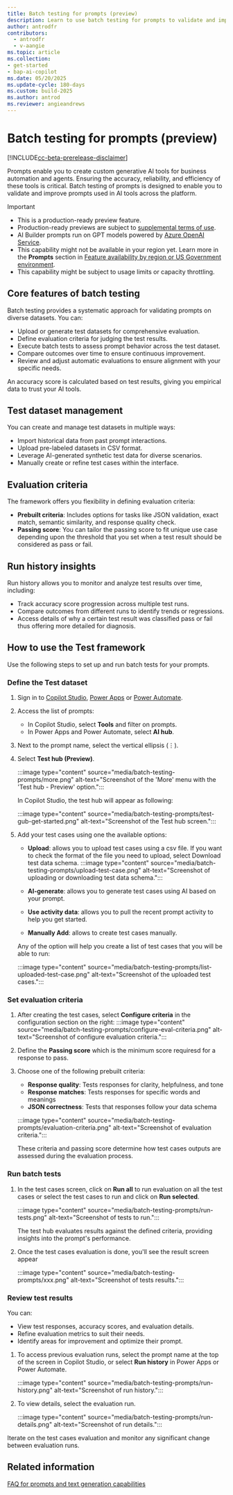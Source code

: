 ```yaml
---
title: Batch testing for prompts (preview)
description: Learn to use batch testing for prompts to validate and improve prompts used in AI tools across the platform.
author: antrodfr
contributors:
  - antrodfr
  - v-aangie
ms.topic: article
ms.collection: 
- get-started
- bap-ai-copilot
ms.date: 05/20/2025
ms.update-cycle: 180-days
ms.custom: build-2025
ms.author: antrod
ms.reviewer: angieandrews
---
```


# Batch testing for prompts (preview)

[!INCLUDE[cc-beta-prerelease-disclaimer](./includes/cc-beta-prerelease-disclaimer.md)]

Prompts enable you to create custom generative AI tools for business automation and agents. Ensuring the accuracy, reliability, and efficiency of these tools is critical. Batch testing of prompts is designed to enable you to validate and improve prompts used in AI tools across the platform.

> [!IMPORTANT]
>- This is a production-ready preview feature.
>- Production-ready previews are subject to [supplemental terms of use](https://go.microsoft.com/fwlink/?linkid=2189520).
>- AI Builder prompts run on GPT models powered by [Azure OpenAI Service](/azure/ai-services/openai/whats-new).
>- This capability might not be available in your region yet. Learn more in the **Prompts** section in [Feature availability by region or US Government environment](availability-region.md#prompts).
>- This capability might be subject to usage limits or capacity throttling.

## Core features of batch testing

Batch testing provides a systematic approach for validating prompts on diverse datasets. You can:

- Upload or generate test datasets for comprehensive evaluation.
- Define evaluation criteria for judging the test results.
- Execute batch tests to assess prompt behavior across the test dataset.
- Compare outcomes over time to ensure continuous improvement.
- Review and adjust automatic evaluations to ensure alignment with your specific needs.

An accuracy score is calculated based on test results, giving you empirical data to trust your AI tools.

## Test dataset management

You can create and manage test datasets in multiple ways:

- Import historical data from past prompt interactions.
- Upload pre-labeled datasets in CSV format.
- Leverage AI-generated synthetic test data for diverse scenarios.
- Manually create or refine test cases within the interface.

## Evaluation criteria

The framework offers you flexibility in defining evaluation criteria:

- **Prebuilt criteria**: Includes options for tasks like JSON validation, exact match, semantic similarity, and response quality check.
- **Passing score**: You can tailor the passing score to fit unique use case depending upon the threshold that you set when a test result should be considered as pass or fail.

## Run history insights

Run history allows you to monitor and analyze test results over time, including:

- Track accuracy score progression across multiple test runs.
- Compare outcomes from different runs to identify trends or regressions.
- Access details of why a certain test result was classified pass or fail thus offering more detailed for diagnosis.

## How to use the Test framework

Use the following steps to set up and run batch tests for your prompts.

### Define the Test dataset

1. Sign in to [Copilot Studio](https://copilotstudio.microsoft.com), [Power Apps](https://make.powerapps.com) or [Power Automate](https://make.powerautomate.com).
1. Access the list of prompts:
   - In Copilot Studio, select **Tools** and filter on prompts.
   - In Power Apps and Power Automate, select **AI hub**.

1. Next to the prompt name, select the vertical ellipsis (&vellip;).
1. Select **Test hub (Preview)**.

    :::image type="content" source="media/batch-testing-prompts/more.png" alt-text="Screenshot of the 'More' menu with the 'Test hub - Preview' option.":::

   In Copilot Studio, the test hub will appear as following:

    :::image type="content" source="media/batch-testing-prompts/test-gub-get-started.png" alt-text="Screenshot of the Test hub screen.":::

1. Add your test cases using one the available options:
   - **Upload**: allows you to upload test cases using a csv file. If you want to check the format of the file you need to upload, select Download test data schema.
     :::image type="content" source="media/batch-testing-prompts/upload-test-case.png" alt-text="Screenshot of uploading or downloading test data schema.":::

   - **AI-generate**: allows you to generate test cases using AI based on your prompt.
   - **Use activity data**: allows you to pull the recent prompt activity to help you get started.
   - **Manually Add**: allows to create test cases manually.

   Any of the option will help you create a list of test cases that you will be able to run:
    
      :::image type="content" source="media/batch-testing-prompts/list-uploaded-test-case.png" alt-text="Screenshot of the uploaded test cases.":::


### Set evaluation criteria

1. After creating the test cases, select **Configure criteria** in the configuration section on the right:
    :::image type="content" source="media/batch-testing-prompts/configure-eval-criteria.png" alt-text="Screenshot of configure evaluation criteria.":::

1. Define the **Passing score** which is the minimum score requiresd for a response to pass.
   
1. Choose one of the following prebuilt criteria:
    - **Response quality**: Tests responses for clarity, helpfulness, and tone
    - **Response matches**: Tests responses for specific words and meanings
    - **JSON correctness**: Tests that responses follow your data schema


    :::image type="content" source="media/batch-testing-prompts/evaluation-criteria.png" alt-text="Screenshot of evaluation criteria.":::

    These criteria and passing score determine how test cases outputs are assessed during the evaluation process.


### Run batch tests

1. In the test cases screen, click on **Run all** to run evaluation on all the test cases or select the test cases to run and click on **Run selected**.

    :::image type="content" source="media/batch-testing-prompts/run-tests.png" alt-text="Screenshot of tests to run.":::

   The test hub evaluates results against the defined criteria, providing insights into the prompt's performance.

1. Once the test cases evaluation is done, you'll see the result screen appear

    :::image type="content" source="media/batch-testing-prompts/xxx.png" alt-text="Screenshot of tests results.":::
   

### Review test results

You can:
- View test responses, accuracy scores, and evaluation details.
- Refine evaluation metrics to suit their needs.
- Identify areas for improvement and optimize their prompt.

1. To access previous evaluation runs, select the prompt name at the top of the screen in Copilot Studio, or select **Run history** in Power Apps or Power Automate.

    :::image type="content" source="media/batch-testing-prompts/run-history.png" alt-text="Screenshot of run history.":::

1. To view details, select the evaluation run.

    :::image type="content" source="media/batch-testing-prompts/run-details.png" alt-text="Screenshot of run details.":::

Iterate on the test cases evaluation and monitor any significant change between evaluation runs.


## Related information

[FAQ for prompts and text generation capabilities](faqs-text-generation.md)
